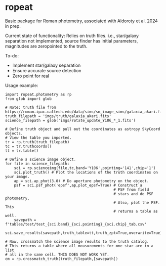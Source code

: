 # ropeat
Basic package for Roman photometry, associated with Aldoroty et al. 2024 in prep. 

Current state of functionality: Relies on truth files. i.e., star/galaxy separation not implemented, source finder has initial parameters, magnitudes are zeropointed to the truth. 

To-do: 
- Implement star/galaxy separation
- Ensure accurate source detection
- Zero point for real

Usage example:
```
import ropeat.photometry as rp
from glob import glob 

# Note: truth file from https://roman.ipac.caltech.edu/data/sims/sn_image_sims/galaxia_akari.fits.gz
truth_filepath = 'imgs/truth/galaxia_akari.fits'
science_filepath = glob('imgs/rotate_update_Y106_*_1.fits')

# Define truth object and pull out the coordinates as astropy SkyCoord objects.
# View the table you imported.
tr = rp.truth(truth_filepath)
tc = tr.truthcoords()
tt = tr.table()

# Define a science image object.
for file in science_filepath:
    sci = rp.scienceimg(file,tc,band='Y106',pointing='141',chip='1')
    sci.plot_truth() # Plot the locations of the truth coordinates on your image.
    ap = sci.ap_phot(3.0) # Do aperture photometry on the object.
    psf = sci.psf_phot('epsf',ap,plot_epsf=True) # Construct a
                                                 # PSF from field   
                                                 # stars and do PSF photometry. 
                                                 # Also, plot the PSF. This 
                                                 # returns a table as well. 
    savepath = f'tables/test/test_{sci.band}_{sci.pointing}_{sci.chip}_tab.csv'
    sci.save_results(savepath,truth_table=tt,truth_zpt=True,overwrite=True)

# Now, crossmatch the science image results to the truth catalog.
# This returns a table where all measurements for one star are in a list
# all in the same cell. THIS DOES NOT WORK YET. 
cm = rp.crossmatch_truth(truth_filepath,[savepath])
```